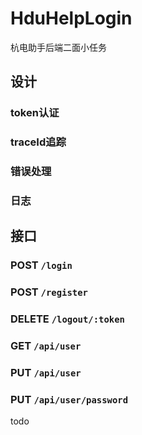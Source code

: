 # HduHelpLogin
杭电助手后端二面小任务

## 设计

### token认证

### traceId追踪

### 错误处理

### 日志

## 接口

### POST `/login`

### POST `/register`

### DELETE `/logout/:token`

### GET `/api/user`

### PUT `/api/user`

### PUT `/api/user/password`
todo
